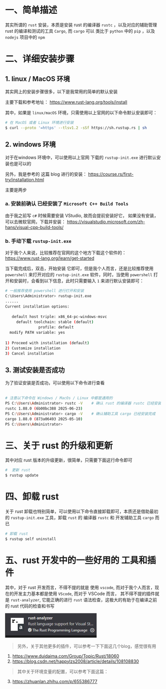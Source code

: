 
# 一、简单描述

其实所谓的 `rust` 安装，本质是安装 rust 的编译器 `rustc` ，以及对应的辅助管理 rust 的编译和测试的工具 `Cargo`, 而 `cargo` 可以 类比于 `python` 中的 `pip` ，以及 `nodejs` 项目中的 `npm` 


# 二、详细安装步骤

## 1. linux / MacOS 环境
其实网上的安装步骤很多，以下是我常用的简单的默认安装

主要下载和参考地址：
https://www.rust-lang.org/tools/install

其中，如果是 `linux/macOS` 环境，只需使用以上官网的以下命令默认安装即可：

```bash
# 在 MacOS 或者 Linux 环境进行安装
$ curl --proto '=https' --tlsv1.2 -sSf https://sh.rustup.rs | sh
```

## 2. windows 环境

对于在windows 环境中，可以使用以上官网 下载的 `rustup-init.exe` 进行默认安装也是可以的

另外，我是参考的 这篇 blog 进行的安装： https://course.rs/first-try/installation.html

主要是两步

### a. 安装前确认 已经安装了 `Microsoft C++ Build Tools`

由于我之前写 `c#` 时候需要安装 VStudio, 故而会提前安装好它， 如果没有安装，可以去微软官网，下载并安装： https://visualstudio.microsoft.com/zh-hans/visual-cpp-build-tools/


### b. 手动下载 `rustup-init.exe`

对于我个人来说，比较推荐在官网的这个地方下载这个软件的： https://www.rust-lang.org/learn/get-started

当下载完成后，双击，开始安装 它即可，但是我个人而言，还是比较推荐使用 `powershell` 来打开对应的 `rustup-init.exe` 软件，同时，当使用  `powershell` 打开和安装时，会看到以下信息，此时只需要输入 `1` 来进行默认安装即可：

```bash
# 一般推荐使用 powershell 进行打开和安装
C:\Users\Administrator> rustup-init.exe
......
Current installation options:

   default host triple: x86_64-pc-windows-msvc
     default toolchain: stable (default)
               profile: default
  modify PATH variable: yes

1) Proceed with installation (default)
2) Customize installation
3) Cancel installation

```

## 3. 测试安装是否成功

为了验证安装是否成功，可以使用以下命令进行查看

```bash

# 注意以下命令在 Windows / MacOs / Linux 中都是通用的
PS C:\Users\Administrator> rustc -V    # 确认 rust 的编译器 rustc 已经安装完毕
rustc 1.88.0 (6b00bc388 2025-06-23)
PS C:\Users\Administrator> cargo -V    # 确认辅助工具 cargo 已经安装完成
cargo 1.88.0 (873a06493 2025-05-10)
PS C:\Users\Administrator>


```

# 三、关于 rust 的升级和更新

其中对应 rust 版本的升级更新，很简单，只需要下面这行命令即可

```bash
#  更新 rust
$ rustup update

```

# 四、卸载 rust

关于 rust 卸载也特别简单，可以使用以下命令直接卸载即可，本质还是借助最初的 `rustup-init.exe` 工具，卸载 `rust` 的 编译器 `rustc` 和 开发辅助工具 `cargo` 而已

```bash
# 卸载 rust
$ rustup self uninstall

```


# 五、rust 开发中的一些好用的 工具和插件

其中，对于 rust 开发而言，不得不提的就是 使用 `vscode`, 而对于我个人而言，现在的开发主力基本都是使用 `VScode`, 而对于 VSCode 而言， 其不得不提的插件就是 `rust-analyzer`, 它能正确的进行 `rust` 语法检查，这极大的有助于在编译之前的 rust 代码的检查和书写

![alt text](./assets/1.installation/1.png)

> 另外，关于其他更多的插件，可以参考一下下面这几个blog，感觉很有用

1. https://www.duidaima.com/Group/Topic/Rust/18060
2. https://blog.csdn.net/happylzs2008/article/details/108108830


> 其中关于环境变量的配置，可以参考下面这篇：

3. https://zhuanlan.zhihu.com/p/655386777